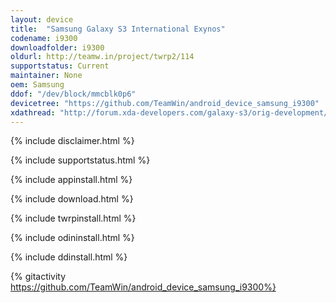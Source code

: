 ```yaml
---
layout: device
title:  "Samsung Galaxy S3 International Exynos"
codename: i9300
downloadfolder: i9300
oldurl: http://teamw.in/project/twrp2/114
supportstatus: Current
maintainer: None
oem: Samsung
ddof: "/dev/block/mmcblk0p6"
devicetree: "https://github.com/TeamWin/android_device_samsung_i9300"
xdathread: "http://forum.xda-developers.com/galaxy-s3/orig-development/recovery-twrp-2-7-1-0-touch-recovery-t1943592"
---
```


{% include disclaimer.html %}

{% include supportstatus.html %}

{% include appinstall.html %}

{% include download.html %}

{% include twrpinstall.html %}

{% include odininstall.html %}

{% include ddinstall.html %}

{% gitactivity  https://github.com/TeamWin/android_device_samsung_i9300%}
